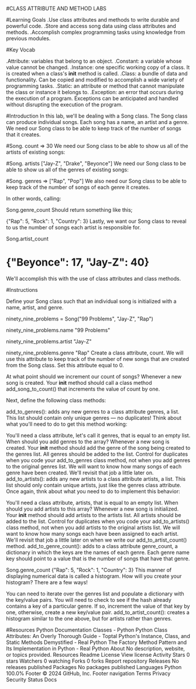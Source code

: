 #CLASS ATTRIBUTE AND METHOD LABS

#Learning Goals
.Use class attributes and methods to write durable and powerful code.
.Store and access song data using class attributes and methods.
.Accomplish complex programming tasks using knowledge from previous modules.

#Key Vocab

.Attribute: variables that belong to an object.
.Constant: a variable whose value cannot be changed.
.Instance: one specific working copy of a class. It is created when a class's __init__ method is called.
.Class: a bundle of data and functionality. Can be copied and modified to accomplish a wide variety of programming tasks.
.Static: an attribute or method that cannot manipulate the class or instance it belongs to.
.Exception: an error that occurs during the execution of a program. Exceptions can be anticipated and handled without disrupting the execution of the program.

#Introduction
In this lab, we'll be dealing with a Song class. The Song class can produce individual songs. Each song has a name, an artist and a genre. We need our Song class to be able to keep track of the number of songs that it creates.

#Song. count
=> 30
We need our Song class to be able to show us all of the artists of existing songs:

#Song. artists
["Jay-Z", "Drake", "Beyonce"]
We need our Song class to be able to show us all of the genres of existing songs:

#Song. genres
=> ["Rap", "Pop"]
We also need our Song class to be able to keep track of the number of songs of each genre it creates.

In other words, calling:

Song.genre_count
Should return something like this;

{"Rap": 5, "Rock": 1, "Country": 3}
Lastly, we want our Song class to reveal to us the number of songs each artist is responsible for.

Song.artist_count
# {"Beyonce": 17, "Jay-Z": 40}
We'll accomplish this with the use of class attributes and class methods.

#Instructions

Define your Song class such that an individual song is initialized with a name, artist, and genre.

ninety_nine_problems = Song("99 Problems", "Jay-Z", "Rap")

ninety_nine_problems.name
 "99 Problems"

ninety_nine_problems.artist
"Jay-Z"

ninety_nine_problems.genre
"Rap"
Create a class attribute, count. We will use this attribute to keep track of the number of new songs that are created from the Song class. Set this attribute equal to 0.

At what point should we increment our count of songs? Whenever a new song is created. Your __init__ method should call a class method add_song_to_count() that increments the value of count by one.

Next, define the following class methods:

add_to_genres(): adds any new genres to a class attribute genres, a list. This list should contain only unique genres — no duplicates! Think about what you'll need to do to get this method working:

You'll need a class attribute, let's call it genres, that is equal to an empty list.
When should you add genres to the array? Whenever a new song is created. Your __init__ method should add the genre of the song being created to the genres list. All genres should be added to the list. Control for duplicates when you code your add_to_genres class method, not when you add genres to the original genres list. We will want to know how many songs of each genre have been created. We'll revisit that job a little later on.
add_to_artists(): adds any new artists to a class attribute artists, a list. This list should only contain unique artists, just like the genres class attribute. Once again, thnk about what you need to do to implement this behavior:

You'll need a class attribute, artists, that is equal to an empty list.
When should you add artists to this array? Whenever a new song is initialized. Your __init__ method should add artists to the artists list. All artists should be added to the list. Control for duplicates when you code your add_to_artists() class method, not when you add artists to the original artists list. We will want to know how many songs each have been assigned to each artist. We'll revisit that job a little later on when we write our add_to_artist_count() method.
add_to_genre_count(): adds to a class attribute genre_count, a dictionary in which the keys are the names of each genre. Each genre name key should point to a value that is the number of songs that have that genre.

Song.genre_count
{"Rap": 5, "Rock": 1, "Country": 3}
This manner of displaying numerical data is called a histogram. How will you create your histogram? There are a few ways!

You can need to iterate over the genres list and populate a dictionary with the key/value pairs. You will need to check to see if the hash already contains a key of a particular genre. If so, increment the value of that key by one, otherwise, create a new key/value pair.
add_to_artist_count(): creates a histogram similar to the one above, but for artists rather than genres.

#Resources
Python Documentation
Classes - Python
Python Class Attributes: An Overly Thorough Guide - Toptal
Python's Instance, Class, and Static Methods Demystified - Real Python
The Factory Method Pattern and Its Implementation in Python - Real Python
About
No description, website, or topics provided.
Resources
 Readme
License
 View license
 Activity
Stars
 0 stars
Watchers
 0 watching
Forks
 0 forks
Report repository
Releases
No releases published
Packages
No packages published
Languages
Python
100.0%
Footer
© 2024 GitHub, Inc.
Footer navigation
Terms
Privacy
Security
Status
Docs


